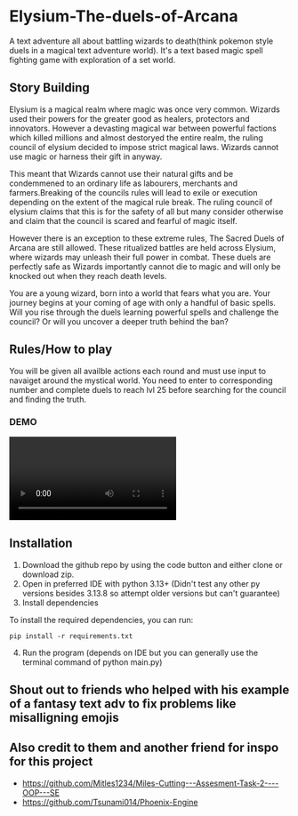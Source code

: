 # Elysium-The-duels-of-Arcana
A text adventure all about battling wizards to death(think pokemon style duels in a magical text adventure world). It's a text based magic spell fighting game with exploration of a set world. 

## Story Building
Elysium is a magical realm where magic was once very common. Wizards used their powers for the greater good as healers, protectors and innovators. However a devasting magical war between powerful factions which killed millions and almost destoryed the entire realm, the ruling council of elysium decided to impose strict magical laws. Wizards cannot use magic or harness their gift in anyway.

This meant that Wizards cannot use their natural gifts and be condemmened to an ordinary life as labourers, merchants and farmers.Breaking of the councils rules will lead to exile or execution depending on the extent of the magical rule break. The ruling council of elysium claims that this is for the safety of all but many consider otherwise and claim that the council is scared and fearful of magic itself.

However there is an exception to these extreme rules, The Sacred Duels of Arcana are still allowed. These ritualized battles are held across Elysium, where wizards may unleash their full power in combat. These duels are perfectly safe as Wizards importantly cannot die to magic and will only be knocked out when they reach death levels.

You are a young wizard, born into a world that fears what you are. Your journey begins at your coming of age with only a handful of basic spells. Will you rise through the duels learning powerful spells and challenge the council? Or will you uncover a deeper truth behind the ban?


## Rules/How to play
You will be given all availble actions each round and must use input to navaiget around the mystical world.
You need to enter to corresponding number and complete duels to reach lvl 25 before searching for the council and finding the truth.

### DEMO

<video controls src="https://hc-cdn.hel1.your-objectstorage.com/s/v3/78d714e9f13eb72b13ca43e36af5dcdc15b5b287_2025-10-13_14-52-02.mp4" title="Title"></video>
## Installation
1. Download the github repo by using the code button and either clone or download zip. 
2. Open in preferred IDE with python 3.13+ (Didn't test any other py versions besides 3.13.8 so attempt older versions but can't guarantee)
3. Install dependencies

To install the required dependencies, you can run:

```
pip install -r requirements.txt
```
4. Run the program (depends on IDE but you can generally use the terminal command of python main.py)


## Shout out to friends who helped with his example of a fantasy text adv to fix problems like misalligning emojis
## Also credit to them and another friend for inspo for this project
- https://github.com/Mitles1234/Miles-Cutting---Assesment-Task-2----OOP---SE
- https://github.com/Tsunami014/Phoenix-Engine